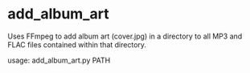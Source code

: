 # add_album_art
Uses FFmpeg to add album art (cover.jpg) in a directory to all MP3 and FLAC files contained within that directory.

usage: add_album_art.py PATH
